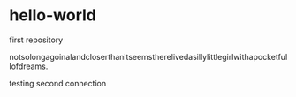 # hello-world

first repository

notsolongagoinalandcloserthanitseemstherelivedasillylittlegirlwithapocketfullofdreams.

testing second connection
